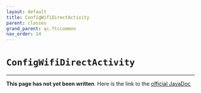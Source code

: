 ```yaml
---
layout: default
title: ConfigWifiDirectActivity
parent: classes
grand_parent: qc.ftccommon
nav_order: 14
---
```

# `ConfigWifiDirectActivity`
---
**This page has not yet been written**. Here is the link to the [official JavaDoc](https://ftctechnh.github.io/ftc_app/doc/javadoc/com/qualcomm/ftccommon/ConfigWifiDirectActivity.html)
        